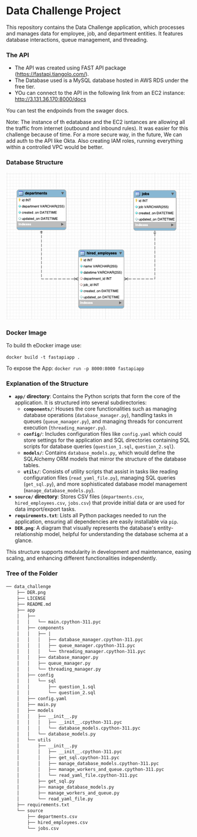 # Data Challenge Project

This repository contains the Data Challenge application, which processes and manages data for employee, job, and department entities. It features database interactions, queue management, and threading.

### The API

- The API was created using FAST API package (https://fastapi.tiangolo.com/). 
- The Database used is a MySQL database hosted in AWS RDS under the free tier.
- YOu can connect to the API in the following link from an EC2 instance: http://3.131.36.170:8000/docs

You can test the endpoinds from the swager docs.


Note: The instance of th edatabase and the EC2 isntances are allowing all the traffic from internet (outbound and inbound rules). It was easier for this challenge because of time. 
For a more secure way, in the future, We can add auth to the API like Okta. Also creating IAM roles, running everything within a controlled VPC would be better. 


### Database Structure
![Entity Relationship Diagram](DER.png)

### Docker Image

To build th eDocker image use:

```docker build -t fastapiapp .```

To expose the App: ```docker run -p 8000:8000 fastapiapp ```


### Explanation of the Structure

- **`app/` directory**: Contains the Python scripts that form the core of the application. It is structured into several subdirectories:
  - **`components/`**: Houses the core functionalities such as managing database operations (`database_manager.py`), handling tasks in queues (`queue_manager.py`), and managing threads for concurrent execution (`threading_manager.py`).
  - **`config/`**: Includes configuration files like `config.yaml` which could store settings for the application and SQL directories containing SQL scripts for database queries (`question_1.sql`, `question_2.sql`).
  - **`models/`**: Contains `database_models.py`, which would define the SQLAlchemy ORM models that mirror the structure of the database tables.
  - **`utils/`**: Consists of utility scripts that assist in tasks like reading configuration files (`read_yaml_file.py`), managing SQL queries (`get_sql.py`), and more sophisticated database model management (`manage_database_models.py`).
- **`source/` directory**: Stores CSV files (`departments.csv`, `hired_employees.csv`, `jobs.csv`) that provide initial data or are used for data import/export tasks.
- **`requirements.txt`**: Lists all Python packages needed to run the application, ensuring all dependencies are easily installable via `pip`.
- **`DER.png`**: A diagram that visually represents the database's entity-relationship model, helpful for understanding the database schema at a glance.

This structure supports modularity in development and maintenance, easing scaling, and enhancing different functionalities independently.

### Tree of the Folder
```
── data_challenge
    ├── DER.png
    ├── LICENSE
    ├── README.md
    ├── app
    │   ├── 
    │   │   └── main.cpython-311.pyc
    │   ├── components
    │   │   ├── |
    │   │   │   ├── database_manager.cpython-311.pyc
    │   │   │   ├── queue_manager.cpython-311.pyc
    │   │   │   └── threading_manager.cpython-311.pyc
    │   │   ├── database_manager.py
    │   │   ├── queue_manager.py
    │   │   └── threading_manager.py
    │   ├── config
    │   │   └── sql
    │   │       ├── question_1.sql
    │   │       └── question_2.sql
    │   ├── config.yaml
    │   ├── main.py
    │   ├── models
    │   │   ├── __init__.py
    │   │   │   ├── __init__.cpython-311.pyc
    │   │   │   └── database_models.cpython-311.pyc
    │   │   └── database_models.py
    │   └── utils
    │       ├── __init__.py
    │       │   ├── __init__.cpython-311.pyc
    │       │   ├── get_sql.cpython-311.pyc
    │       │   ├── manage_database_models.cpython-311.pyc
    │       │   ├── manage_workers_and_queue.cpython-311.pyc
    │       │   └── read_yaml_file.cpython-311.pyc
    │       ├── get_sql.py
    │       ├── manage_database_models.py
    │       ├── manage_workers_and_queue.py
    │       └── read_yaml_file.py
    ├── requirements.txt
    └── source
        ├── departments.csv
        ├── hired_employees.csv
        └── jobs.csv
```
